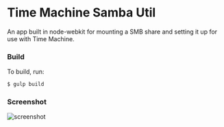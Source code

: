 # Time Machine Samba Util

An app built in node-webkit for mounting a SMB share and setting it up for use with Time Machine.

### Build

To build, run:

```bash
$ gulp build
```

### Screenshot

![screenshot](https://cloud.githubusercontent.com/assets/659829/3851387/e3e3d7dc-1e93-11e4-8982-f5a2e31dc6cd.png)
